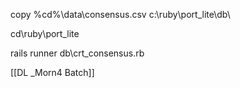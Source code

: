 copy %cd%\data\consensus.csv c:\ruby\port_lite\db\

cd\ruby\port_lite

rails runner db\crt_consensus.rb

[[DL _Morn4 Batch]]
